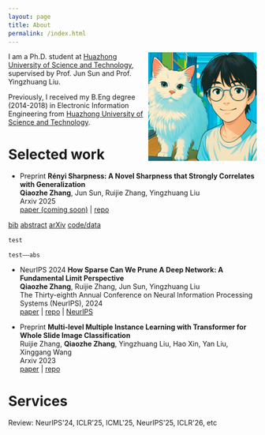 ```yaml
---
layout: page
title: About
permalink: /index.html
---
```


<img style="float:right; padding-left:10px" src="images/selfandcat.jpg" width="220" height="220">

I am a Ph.D. student at [Huazhong University of Science and Technology](https://english.hust.edu.cn/), supervised by Prof. Jun Sun and Prof. Yingzhuang Liu. 

Previously, I received my B.Eng degree (2014-2018) in Electronic Information Engineering from [Huazhong University of Science and Technology](https://english.hust.edu.cn/).

<!-- News -->

# Selected work

- <span class="badge">Preprint</span> **Rényi Sharpness: A Novel Sharpness that Strongly Correlates with Generalization** <br>
  <span class="underline"><b>Qiaozhe Zhang</b></span>, Jun Sun, Ruijie Zhang, Yingzhuang Liu <br>
  Arxiv 2025 <br>
    [paper (coming soon)]() |
    [repo](https://github.com/QiaozheZhang/RSAM)

<div class="badges">
  <a class="badge green"  href="#bib">bib</a>
  <a class="badge orange" href="#abstract">abstract</a>
  <a class="badge blue"   href="https://arxiv.org/abs/2506.17121">arXiv</a>
  <a class="badge red"    href="https://github.com/your/repo">code/data</a>
</div>

<div id="bib" class="bibbox">
<pre><code class="language-bibtex">test</code></pre>
</div>

<div id="abstract" class="bibbox">
<pre><code class="language-bibtex">test——abs</code></pre>
</div>

<!-- - ![NeurIPS 2024](https://img.shields.io/badge/NeurIPS%202024-1e88e5?style=flat) **How Sparse Can We Prune A Deep Network: A Fundamental Limit Perspective** <br> -->
- <span class="badge">NeurIPS 2024</span> **How Sparse Can We Prune A Deep Network: A Fundamental Limit Perspective** <br>
  <span class="underline"><b>Qiaozhe Zhang</b></span>, Ruijie Zhang, Jun Sun, Yingzhuang Liu <br>
  The Thirty-eighth Annual Conference on Neural Information Processing Systems (NeurIPS), 2024 <br>
    [paper](https://arxiv.org/pdf/2306.05857) |
    [repo](https://github.com/QiaozheZhang/Global-One-shot-Pruning) |
    [NeurIPS](https://proceedings.neurips.cc/paper_files/paper/2024/hash/a627810151be4d13f907ac898ff7e948-Abstract-Conference.html)

- <span class="badge">Preprint</span> **Multi-level Multiple Instance Learning with Transformer for Whole Slide Image Classification** <br>
  Ruijie Zhang, <span class="underline"><b>Qiaozhe Zhang</b></span>, Yingzhuang Liu, Hao Xin, Yan Liu, Xinggang Wang <br>
  Arxiv 2023 <br>
    [paper](https://arxiv.org/pdf/2306.05029) |
    [repo](https://github.com/hustvl/MMIL-Transformer/tree/main)

<!-- - <span class="badge">ACM MM 2018</span> **Monocular Camera Based Real-Time Dense Mapping Using Generative Adversarial Network** <br>
  Xin Yany, Jinyu Chen, Zhiwei Wang, <span class="underline"><b>Qiaozhe Zhang</b></span>, Wenyu Liu, Chunyuan Liao, Kwang-Ting Cheng <br>
  Proceedings of the 26th ACM international conference on Multimedia, 896-904 <br>
    [paper](https://drive.google.com/file/d/1xjo4Ghima4qP_VZGdxzn4ZjHPHkDqjnW/view)  -->

# Services
Review: NeurIPS'24, ICLR'25, ICML'25, NeurIPS'25, ICLR'26, etc


